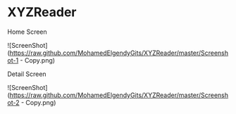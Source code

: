 # XYZReader


Home Screen


![ScreenShot](https://raw.github.com/MohamedElgendyGits/XYZReader/master/Screenshot-1 - Copy.png)



Detail Screen 


![ScreenShot](https://raw.github.com/MohamedElgendyGits/XYZReader/master/Screenshot-2 - Copy.png)
